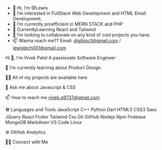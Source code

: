 - 👋 Hi, I’m @Lewis
- 👀 I’m interested in FullStack Web Development and HTML Email Development.
- 🌱 I’m currently proefficient in MERN STACK and PHP
- 💞️ CurrentlyLearning React and Tailwind
- 💞️ I’m looking to collaborate on any kind of cool projects you have.
- 📫 Wanna reach me??  Email: digibloc1@gmail.com / lewistech001@gmail.com

<!---
Digibloc/Digibloc is a ✨ special ✨ repository because its `README.md` (this file) appears on your GitHub profile.
You can click the Preview link to take a look at your changes.
--->

Hi 👋, I'm Vivek Patel
A passionate Software Engineer


🌱 I’m currently learning about Product Design

👨‍💻 All of my projects are available here

💬 Ask me about Javascript & CSS

📫 How to reach me vivek.p9737@gmail.com

🛠  Languages and Tools
JavaScript C++ Python Dart
HTML5 CSS3 Sass JQuery React Flutter Tailwind Css
Git GitHub Nodejs Npm Firebase MongoDB
Markdown VS Code Linux

⚙️  GitHub Analytics
 

🤝🏻  Connect with Me
  
